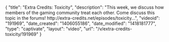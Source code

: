 {
    "title": "Extra Credits: Toxicity",
    "description": "This week, we discuss how members of the gaming community treat each other. Come discuss this topic in the forums! http:\/\/extra-credits.net\/episodes\/toxicity...",
    "videoid": "191969",
    "date_created": "1406055186",
    "date_modified": "1418181777",
    "type": "captivate",
    "layout": "video",
    "url": "\/v\/extra-credits-toxicity\/191969"
}